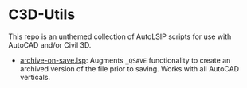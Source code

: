 # C3D-Utils

This repo is an unthemed collection of AutoLSIP scripts for use with AutoCAD and/or Civil 3D.

- [archive-on-save.lsp](/src/archive-on-save.lsp): Augments `_QSAVE` functionality to create an archived version of the file prior to saving. Works with all AutoCAD verticals.
